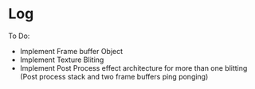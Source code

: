 Log
=======

To Do: 
* Implement Frame buffer Object
* Implement Texture Bliting
* Implement Post Process effect architecture for more than one blitting (Post process stack and two frame buffers ping ponging)